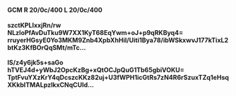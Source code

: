 #### GCM R 20/0c/400 L 20/0c/400
**szctKPLIxxjRn/rw**<br/>**NLzloPfAvDuTku9W7XX1KyT68EqYwm+oJ+p9qRKByq4=**<br/>**rruyerHGsyE0Yo3MKM9Znb4XpbXhHiI/Uiti1Bya78/ibWSkxwvJ177kTixL2btKz3KfBOrQqSMt/mTc...**<br/><br/>
**lS/z4y6jk5s+saGo**<br/>**hTVEJ4d+yWbJ2OpcKzBg+xQtOCJpQuG1Tb65gbiVOKU=**<br/>**TptFvuYXzKrY4qDcszcKKz82uj+U3fWPH1icGtRs7zN4R6rSzuxTZq1eHsqXKkblTMALpzlkxCNqCUId...**